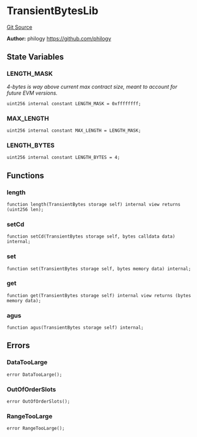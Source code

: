 # TransientBytesLib
[Git Source](https://github.com/Jasmine-Energy/jasmine-bridge/blob/3a51f99772e94ac516640d29ff82946799979f9c/contracts/utilities/TransientBytesLib.sol)

**Author:**
philogy <https://github.com/philogy>


## State Variables
### LENGTH_MASK
*4-bytes is way above current max contract size, meant to account for future EVM
versions.*


```solidity
uint256 internal constant LENGTH_MASK = 0xffffffff;
```


### MAX_LENGTH

```solidity
uint256 internal constant MAX_LENGTH = LENGTH_MASK;
```


### LENGTH_BYTES

```solidity
uint256 internal constant LENGTH_BYTES = 4;
```


## Functions
### length


```solidity
function length(TransientBytes storage self) internal view returns (uint256 len);
```

### setCd


```solidity
function setCd(TransientBytes storage self, bytes calldata data) internal;
```

### set


```solidity
function set(TransientBytes storage self, bytes memory data) internal;
```

### get


```solidity
function get(TransientBytes storage self) internal view returns (bytes memory data);
```

### agus


```solidity
function agus(TransientBytes storage self) internal;
```

## Errors
### DataTooLarge

```solidity
error DataTooLarge();
```

### OutOfOrderSlots

```solidity
error OutOfOrderSlots();
```

### RangeTooLarge

```solidity
error RangeTooLarge();
```

